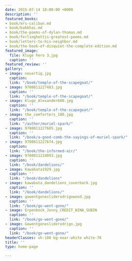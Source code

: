 ```yaml
---
date: 2015-07-14 18:00:00 +0000
description: ''
featured_books:
- book/mrs-caliban.md
- book/bakkhai.md
- book/the-poems-of-dylan-thomas.md
- book/ferlinghettis-greatest-poems.md
- book/letters-to-his-neighbor.md
- book/the-book-of-disquiet-the-complete-edition.md
featured_image:
  file: Kluge hero 3.jpg
  caption: ''
featured_review: ''
gallery:
- image: neuartig.jpg
  caption: 
  link: "/book/temple-of-the-scapegoat/"
- image: 9780811227483.jpg
  caption: ''
  link: "/book/temple-of-the-scapegoat/"
- image: Kluge_Alexander600.jpg
  caption: ''
  link: "/book/temple-of-the-scapegoat/"
- image: the_comforters_100.jpg
  caption: ''
  link: "/author/muriel-spark/"
- image: 9780811227605.jpg
  caption: ''
  link: "/book/a-good-comb-the-sayings-of-muriel-spark/"
- image: 9780811227674.jpg
  caption: 
  link: "/book/the-informed-air/"
- image: 9780811224093.jpg
  caption: ''
  link: "/book/dandelions/"
- image: Kawabata1929.jpg
  caption: ''
  link: "/book/dandelions"
- image: kawabata_dandelions_coverback.jpg
  caption: ''
  link: "/book/dandelions/"
- image: gowentgonesliderodrigowood.jpg
  caption: ''
  link: "/book/go-went-gone/"
- image: Erpenbeck_Jenny_CREDIT_NINA_SUBIN
  caption: ''
  link: "/book/go-went-gone/"
- image: Gowentgonesliderodrigo.jpg
  caption: ''
  link: "/book/go-went-gone/"
headerClasses: vh-100 bg-near-white white-70
title: ''
type: home-page

---
```

